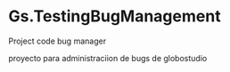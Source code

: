 # Gs.TestingBugManagement
Project code bug manager


proyecto para administraciion de bugs de globostudio 
